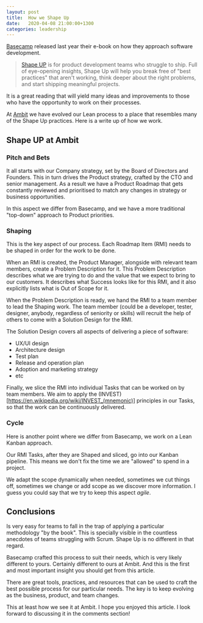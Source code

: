 ```yaml
---
layout: post
title:  How we Shape Up
date:   2020-04-08 21:00:00+1300
categories: leadership
---
```


[Basecamp](https://basecamp.com/) released last year their e-book on how they approach software development.

> [Shape UP](https://basecamp.com/shapeup) is for product development teams who struggle to ship. Full of eye-opening insights, Shape Up will help you break free of "best practices" that aren't working, think deeper about the right problems, and start shipping meaningful projects.

It is a great reading that will yield many ideas and improvements to those who have the opportunity to work on their processes.

At [Ambit](https://www.ambit-ai.com/) we have evolved our Lean process to a place that resembles many of the Shape Up practices. Here is a write up of how we work.

## Shape UP at Ambit

### Pitch and Bets

It all starts with our Company strategy, set by the Board of Directors and Founders. This in turn drives the Product strategy, crafted by the CTO and senior management. As a result we have a Product Roadmap that gets constantly reviewed and prioritised to match any changes in strategy or business opportunities.

In this aspect we differ from Basecamp, and we have a more traditional "top-down" approach to Product priorities.

### Shaping

This is the key aspect of our process. Each Roadmap Item (RMI) needs to be shaped in order for the work to be done.

When an RMI is created, the Product Manager, alongside with relevant team members, create a Problem Description for it. This Problem Description describes what we are trying to do and the value that we expect to bring to our customers. It describes what Success looks like for this RMI, and it also explicitly lists what is Out of Scope for it.

When the Problem Description is ready, we hand the RMI to a team member to lead the Shaping work. The team member (could be a developer, tester, designer, anybody, regardless of seniority or skills) will recruit the help of others to come with a Solution Design for the RMI.

The Solution Design covers all aspects of delivering a piece of software:
- UX/UI design
- Architecture design
- Test plan
- Release and operation plan
- Adoption and marketing strategy
- etc

Finally, we slice the RMI into individual Tasks that can be worked on by team members. We aim to apply the (INVEST)[https://en.wikipedia.org/wiki/INVEST_(mnemonic)] principles in our Tasks, so that the work can be continuously delivered.

### Cycle

Here is another point where we differ from Basecamp, we work on a Lean Kanban approach.

Our RMI Tasks, after they are Shaped and sliced, go into our Kanban pipeline. This means we don't fix the time we are "allowed" to spend in a project.

We adapt the scope dynamically when needed, sometimes we cut things off, sometimes we change or add scope as we discover more information. I guess you could say that we try to keep this aspect *agile*.

## Conclusions

Is very easy for teams to fall in the trap of applying a particular methodology "by the book". This is specially visible in the countless anecdotes of teams struggling with Scrum. Shape Up is no different in that regard.

Basecamp crafted this process to suit their needs, which is very likely different to yours. Certainly different to ours at Ambit. And this is the first and most important insight you should get from this article.

There are great tools, practices, and resources that can be used to craft the best possible process for our particular needs. The key is to keep evolving as the business, product, and team changes.

This at least how we see it at Ambit. I hope you enjoyed this article. I look forward to discussing it in the comments section!
